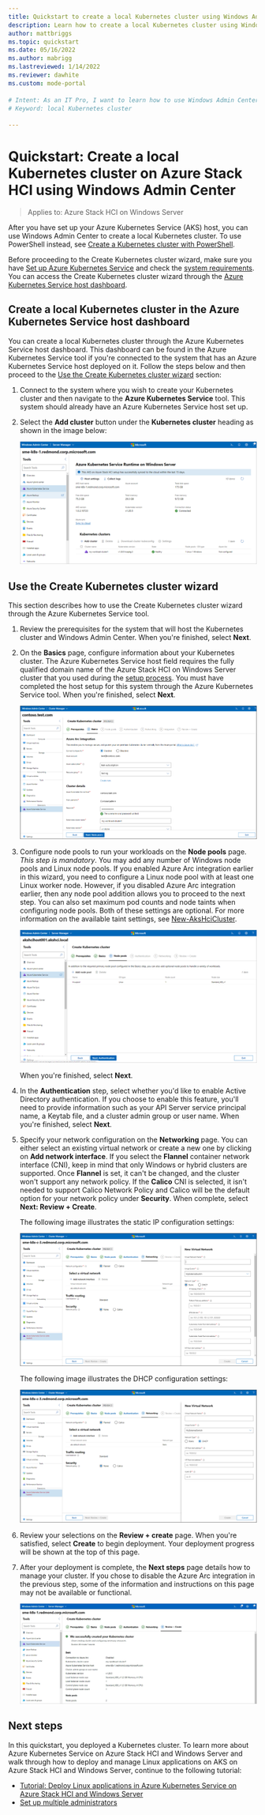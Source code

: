 ```yaml
---
title: Quickstart to create a local Kubernetes cluster using Windows Admin Center
description: Learn how to create a local Kubernetes cluster using Windows Admin Center
author: mattbriggs
ms.topic: quickstart
ms.date: 05/16/2022
ms.author: mabrigg 
ms.lastreviewed: 1/14/2022
ms.reviewer: dawhite
ms.custom: mode-portal

# Intent: As an IT Pro, I want to learn how to use Windows Admin Center to create a local Kubernetes cluster.
# Keyword: local Kubernetes cluster

---
```

# Quickstart: Create a local Kubernetes cluster on Azure Stack HCI using Windows Admin Center

> Applies to: Azure Stack HCI on Windows Server

After you have set up your Azure Kubernetes Service (AKS) host, you can use Windows Admin Center to create a local Kubernetes cluster. To use PowerShell instead, see [Create a Kubernetes cluster with PowerShell](kubernetes-walkthrough-powershell.md).

Before proceeding to the Create Kubernetes cluster wizard, make sure you have [Set up Azure Kubernetes Service](setup.md) and check the [system requirements](system-requirements.md). You can access the Create Kubernetes cluster wizard through the [Azure Kubernetes Service host dashboard](#create-a-local-kubernetes-cluster-in-the-azure-kubernetes-service-host-dashboard).

## Create a local Kubernetes cluster in the Azure Kubernetes Service host dashboard

You can create a local Kubernetes cluster through the Azure Kubernetes Service host dashboard. This dashboard can be found in the Azure Kubernetes Service tool if you're connected to the system that has an Azure Kubernetes Service host deployed on it. Follow the steps below and then proceed to the [Use the Create Kubernetes cluster wizard](#use-the-create-kubernetes-cluster-wizard) section:

1. Connect to the system where you wish to create your Kubernetes cluster and then navigate to the **Azure Kubernetes Service** tool. This system should already have an Azure Kubernetes Service host set up.

2. Select the **Add cluster** button under the **Kubernetes cluster** heading as shown in the image below:

   [ ![Illustrates the Azure Kubernetes Service tool dashboard that appears after you set up an Azure Kubernetes Service host.](./media/create-kubernetes-cluster/dashboard-kubernetes-wizard.png) ](./media/create-kubernetes-cluster/dashboard-kubernetes-wizard.png#lightbox)
   
## Use the Create Kubernetes cluster wizard
This section describes how to use the Create Kubernetes cluster wizard through the Azure Kubernetes Service tool.  

1. Review the prerequisites for the system that will host the Kubernetes cluster and Windows Admin Center. When you're finished, select **Next**.

2. On the **Basics** page, configure information about your Kubernetes cluster. The Azure Kubernetes Service host field requires the fully qualified domain name of the Azure Stack HCI on Windows Server cluster that you used during the [setup process](setup.md). You must have completed the host setup for this system through the Azure Kubernetes Service tool. When you're finished, select **Next**.

    [ ![Illustrates the Basics page of the Kubernetes cluster wizard.](./media/create-kubernetes-cluster/basics.png) ](./media/create-kubernetes-cluster/basics.png#lightbox)
 
3. Configure node pools to run your workloads on the **Node pools** page. *This step is mandatory*. You may add any number of Windows node pools and Linux node pools. If you enabled Azure Arc integration earlier in this wizard, you need to configure a Linux node pool with at least one Linux worker node. However, if you disabled Azure Arc integration earlier, then any node pool addition allows you to proceed to the next step. You can also set maximum pod counts and node taints when configuring node pools. Both of these settings are optional. For more information on the available taint settings, see [New-AksHciCluster](./reference/ps/new-akshcicluster.md#new-aks-hci-cluster-with-a-linux-node-pool-and-taints).

    ![Screenshot that illustrates the Node pools page of the Kubernetes cluster wizard where you can configure maximum pod counts and taints.](./media/create-kubernetes-cluster/node-pool-added.png)

   When you're finished, select **Next**.

4. In the **Authentication** step, select whether you'd like to enable Active Directory authentication. If you choose to enable this feature, you'll need to provide information such as your API Server service principal name, a Keytab file, and a cluster admin group or user name. When you're finished, select **Next**.

5. Specify your network configuration on the **Networking** page. You can either select an existing virtual network or create a new one by clicking on **Add network interface**. If you select the **Flannel** container network interface (CNI), keep in mind that only Windows or hybrid clusters are supported. Once **Flannel** is set, it can't be changed, and the cluster won't support any network policy. If the **Calico** CNI is selected, it isn't needed to support Calico Network Policy and Calico will be the default option for your network policy under **Security**. When complete, select **Next: Review + Create**.

    The following image illustrates the static IP configuration settings:

    [ ![Illustrates the Networking, static page of the Kubernetes cluster wizard.](./media/create-kubernetes-cluster/networking-static.png) ](./media/create-kubernetes-cluster/networking-static.png#lightbox)

   The following image illustrates the DHCP configuration settings:

    [ ![Illustrates the Networking, DHCP page of the Kubernetes cluster wizard.](./media/create-kubernetes-cluster/networking-dhcp.png) ](./media/create-kubernetes-cluster/networking-dhcp.png#lightbox)
 
 
6. Review your selections on the **Review + create** page. When you're satisfied, select **Create** to begin deployment. Your deployment progress will be shown at the top of this page. 

7. After your deployment is complete, the **Next steps** page details how to manage your cluster. If you chose to disable the Azure Arc integration in the previous step, some of the information and instructions on this page may not be available or functional.
    
    [ ![Illustrates the successful completion of the Kubernetes cluster.](./media/create-kubernetes-cluster/deployment-complete.png) ](./media/create-kubernetes-cluster/deployment-complete.png#lightbox)
 
## Next steps

In this quickstart, you deployed a Kubernetes cluster. To learn more about Azure Kubernetes Service on Azure Stack HCI and Windows Server and walk through how to deploy and manage Linux applications on AKS on Azure Stack HCI and Windows Server, continue to the following tutorial:

- [Tutorial: Deploy Linux applications in Azure Kubernetes Service on Azure Stack HCI and Windows Server](deploy-linux-application.md)
- [Set up multiple administrators](./set-multiple-administrators.md)

